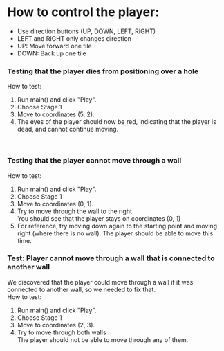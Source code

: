# How to control the player:
- Use direction buttons (UP, DOWN, LEFT, RIGHT)
- LEFT and RIGHT only changes direction
- UP: Move forward one tile
- DOWN: Back up one tile

### Testing that the player dies from positioning over a hole
How to test:
1. Run main() and click "Play".
2. Choose Stage 1
3. Move to coordinates (5, 2).
4. The eyes of the player should now be red, indicating that the player is dead, and cannot continue moving.
<br>

### Testing that the player cannot move through a wall
How to test:
1. Run main() and click "Play".
2. Choose Stage 1
3. Move to coordinates (0, 1).
4. Try to move through the wall to the right<br>
   You should see that the player stays on coordinates (0, 1)
5. For reference, try moving down again to the starting point and moving right (where there is no wall). The player
should be able to move this time.

### Test: Player cannot move through a wall that is connected to another wall
We discovered that the player could move through a wall if it was connected to another wall, so we needed to fix that.<br>
How to test:
1. Run main() and click "Play".
2. Choose Stage 1
3. Move to coordinates (2, 3).
4. Try to move through both walls<br>
   The player should not be able to move through any of them. 